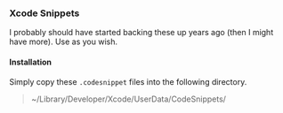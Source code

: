 ### Xcode Snippets

I probably should have started backing these up years ago (then I might have more). Use as you wish.

#### Installation

Simply copy these `.codesnippet` files into the following directory.

> ~/Library/Developer/Xcode/UserData/CodeSnippets/
